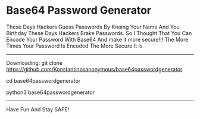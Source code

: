 # Base64 Password Generator

These Days Hackers Guess Passwords By Knoing Your Name And You Birthday
These Days Hackers Brake Passwords.
So I Thought That You Can Encode Your Password With Base64 And make it more secure!!!
The More Times Your Password Is Encoded The More Secure It Is

________________________________________________________________________________________________

Downloading:
git clone https://github.com/Konstantinosanonymous/base64passwordgenerator

cd base64passwordgenerator

python3 base64passwordgenerator

_________________________________________________________________________________________________

Have Fun And Stay SAFE!
